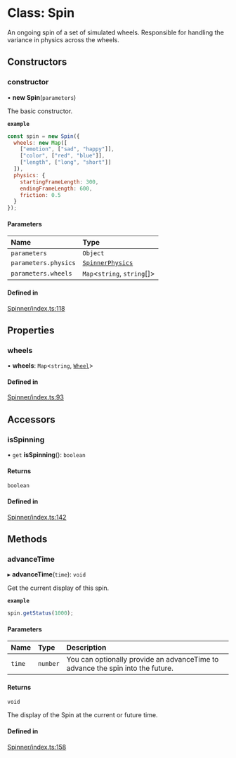# Class: Spin

An ongoing spin of a set of simulated wheels. Responsible
for handling the variance in physics across the wheels.

## Constructors

### constructor

• **new Spin**(`parameters`)

The basic constructor.

**`example`**
```js
const spin = new Spin({
  wheels: new Map([
    ["emotion", ["sad", "happy"]],
    ["color", ["red", "blue"]],
    ["length", ["long", "short"]]
  ]),
  physics: {
    startingFrameLength: 300,
    endingFrameLength: 600,
    friction: 0.5
  }
});
```

#### Parameters

| Name | Type |
| :------ | :------ |
| `parameters` | `Object` |
| `parameters.physics` | [`SpinnerPhysics`](https://github.com/daniellacosse/idea-spinner/tree/main/packages/spinner/docs/interfaces/SpinnerPhysics.md) |
| `parameters.wheels` | `Map`<`string`, `string`[]\> |

#### Defined in

[Spinner/index.ts:118](https://github.com/daniellacosse/idea-spinner/blob/29acf61/packages/spinner/Spinner/index.ts#L118)

## Properties

### wheels

• **wheels**: `Map`<`string`, [`Wheel`](https://github.com/daniellacosse/idea-spinner/tree/main/packages/spinner/docs/classes/Wheel.md)\>

#### Defined in

[Spinner/index.ts:93](https://github.com/daniellacosse/idea-spinner/blob/29acf61/packages/spinner/Spinner/index.ts#L93)

## Accessors

### isSpinning

• `get` **isSpinning**(): `boolean`

#### Returns

`boolean`

#### Defined in

[Spinner/index.ts:142](https://github.com/daniellacosse/idea-spinner/blob/29acf61/packages/spinner/Spinner/index.ts#L142)

## Methods

### advanceTime

▸ **advanceTime**(`time`): `void`

Get the current display of this spin.

**`example`**
```js
spin.getStatus(1000);
```

#### Parameters

| Name | Type | Description |
| :------ | :------ | :------ |
| `time` | `number` | You can optionally provide an  advanceTime to advance the spin into the future. |

#### Returns

`void`

The display of the Spin at the current or future time.

#### Defined in

[Spinner/index.ts:158](https://github.com/daniellacosse/idea-spinner/blob/29acf61/packages/spinner/Spinner/index.ts#L158)
